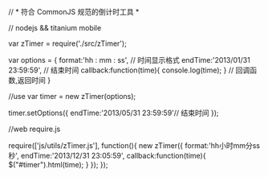 // * 符合 CommonJS 规范的倒计时工具 *

// nodejs && titanium mobile

var zTimer = require('./src/zTimer');

var options = {
  format:'hh : mm : ss', // 时间显示格式
  endTime:'2013/01/31 23:59:59', // 结束时间
  callback:function(time){
  	console.log(time);
  } // 回调函数,返回时间
}

//use
var timer = new zTimer(options);

timer.setOptions({
	endTime:'2013/05/31 23:59:59'// 结束时间
});


//web require.js

require(['js/utils/zTimer.js'], function(){
	new zTimer({
		format:'hh小时mm分ss秒',
		endTime:'2013/12/31 23:05:59',
		callback:function(time){
			$("#timer").html(time);
		}
	});
});